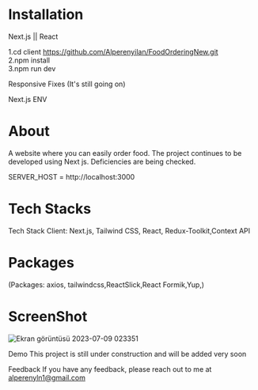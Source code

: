 
# Installation 


Next.js || React

1.cd client https://github.com/Alperenyilan/FoodOrderingNew.git </br>
2.npm install </br>
3.npm run dev </br>

Responsive Fixes (It's still going on)



Next.js ENV

# About 
A website where you can easily order food. The project continues to be developed using Next js. Deficiencies are being checked.

SERVER_HOST = http://localhost:3000

# Tech Stacks
Tech Stack Client: Next.js, Tailwind CSS, React, Redux-Toolkit,Context API

# Packages
(Packages: axios, tailwindcss,ReactSlick,React Formik,Yup,)

# ScreenShot
![Ekran görüntüsü 2023-07-09 023351](https://github.com/Alperenyilan/FoodOrderingNew/assets/49797242/04a03826-9fa0-432d-911e-224700dfb384)


Demo This project is still under construction and will be added very soon

Feedback If you have any feedback, please reach out to me at alperenyln1@gmail.com
